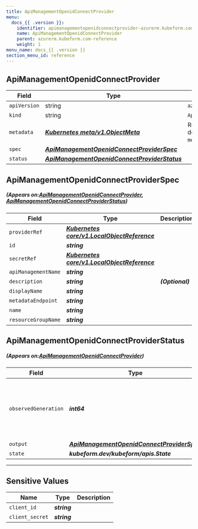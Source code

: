 ```yaml
---
title: ApiManagementOpenidConnectProvider
menu:
  docs_{{ .version }}:
    identifier: apimanagementopenidconnectprovider-azurerm.kubeform.com
    name: ApiManagementOpenidConnectProvider
    parent: azurerm.kubeform.com-reference
    weight: 1
menu_name: docs_{{ .version }}
section_menu_id: reference
---
```


## ApiManagementOpenidConnectProvider
| Field | Type | Description |
| ------ | ----- | ----------- |
| `apiVersion` | string | `azurerm.kubeform.com/v1alpha1` |
|    `kind` | string | `ApiManagementOpenidConnectProvider` |
| `metadata` | ***[Kubernetes meta/v1.ObjectMeta](https://kubernetes.io/docs/reference/generated/kubernetes-api/v1.13/#objectmeta-v1-meta)***|Refer to the Kubernetes API documentation for the fields of the `metadata` field.|
| `spec` | ***[ApiManagementOpenidConnectProviderSpec](#ApiManagementOpenidConnectProviderSpec)***||
| `status` | ***[ApiManagementOpenidConnectProviderStatus](#ApiManagementOpenidConnectProviderStatus)***||
## ApiManagementOpenidConnectProviderSpec
##### (Appears on:[ApiManagementOpenidConnectProvider](#ApiManagementOpenidConnectProvider), [ApiManagementOpenidConnectProviderStatus](#ApiManagementOpenidConnectProviderStatus))
| Field | Type | Description |
| ------ | ----- | ----------- |
| `providerRef` | ***[Kubernetes core/v1.LocalObjectReference](https://kubernetes.io/docs/reference/generated/kubernetes-api/v1.13/#localobjectreference-v1-core)***||
| `id` | ***string***||
| `secretRef` | ***[Kubernetes core/v1.LocalObjectReference](https://kubernetes.io/docs/reference/generated/kubernetes-api/v1.13/#localobjectreference-v1-core)***||
| `apiManagementName` | ***string***||
| `description` | ***string***| ***(Optional)*** |
| `displayName` | ***string***||
| `metadataEndpoint` | ***string***||
| `name` | ***string***||
| `resourceGroupName` | ***string***||
## ApiManagementOpenidConnectProviderStatus
##### (Appears on:[ApiManagementOpenidConnectProvider](#ApiManagementOpenidConnectProvider))
| Field | Type | Description |
| ------ | ----- | ----------- |
| `observedGeneration` | ***int64***| ***(Optional)*** Resource generation, which is updated on mutation by the API Server.|
| `output` | ***[ApiManagementOpenidConnectProviderSpec](#ApiManagementOpenidConnectProviderSpec)***| ***(Optional)*** |
| `state` | ***kubeform.dev/kubeform/apis.State***| ***(Optional)*** |
---
## Sensitive Values
| Name | Type | Description |
|------|------|-------------|
| `client_id` | ***string*** ||
| `client_secret` | ***string*** ||
